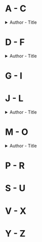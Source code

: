 # A - C
<details>
  <summary>Author - Title</summary>

  * [Charles Dickens - Oliver Twist](https://github.com/chyneyee/ReadingJournal/blob/main/Classics/Oliver_Twist-Charles_Dickens.md)
 
</details>

# D - F
<details>
  <summary>Author - Title</summary>

  * [Elizabeth von Arnim - The Enchanted April](https://github.com/chyneyee/ReadingJournal/blob/main/Classics/The_Enchanted_April-Elizabeth_von_Arnim.md)
 
</details>

# G - I

# J - L
<details>
  <summary>Author - Title</summary>

  * [Jonathan Swift - A Modest Proposal](https://github.com/chyneyee/ReadingJournal/blob/main/Classics/A_Modest_Proposal-Jonathan_Swift.md)
  * [Louisa May Alcott - Little Women (Little Women #1)](https://github.com/chyneyee/ReadingJournal/blob/main/Classics/Little_Women-Louisa_May_Alcott.md)
 
</details>

# M - O
<details>
  <summary>Author - Title</summary>

  * [Nathaniel Hawthorne- The Scarlet Letter](https://github.com/chyneyee/ReadingJournal/blob/main/Classics/The_Scarlet_Letter-Nathaniel_Hawthorne.md)
 
</details>

# P - R

# S - U

# V - X

# Y - Z
